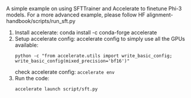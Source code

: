 A simple example on using SFTTrainer and Accelerate to finetune Phi-3 models. For 
a more advanced example, please follow HF alignment-handbook/scripts/run_sft.py

1. Install accelerate: 
    conda install -c conda-forge accelerate
2. Setup accelerate config:
    accelerate config to simply use all the GPUs available:
    ```
    python -c "from accelerate.utils import write_basic_config; write_basic_config(mixed_precision='bf16')"
    ```
    check accelerate config:
    `accelerate env`
3. Run the code:
    ```
    accelerate launch script/sft.py
    ```